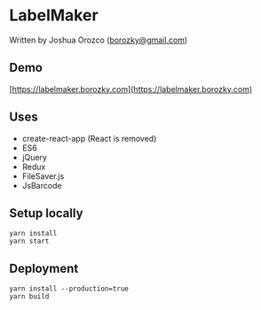 # LabelMaker

Written by Joshua Orozco (borozky@gmail.com)

## Demo
[https://labelmaker.borozky.com](https://labelmaker.borozky.com)

## Uses
- create-react-app (React is removed)
- ES6
- jQuery
- Redux
- FileSaver.js
- JsBarcode

## Setup locally
```
yarn install
yarn start
```

## Deployment
```
yarn install --production=true
yarn build
```